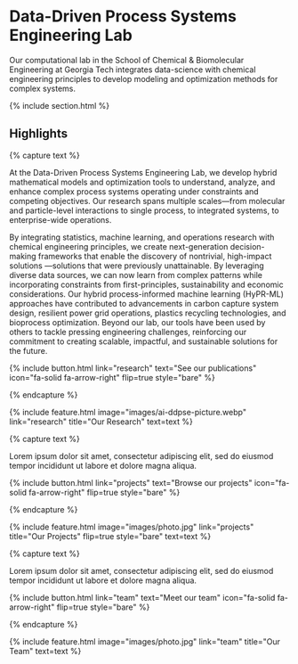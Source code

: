 ---
---

# Data-Driven Process Systems Engineering Lab

Our computational lab in the School of Chemical & Biomolecular Engineering at Georgia Tech integrates data-science with chemical engineering principles to develop modeling and optimization methods for complex systems.


{% include section.html %}

## Highlights

{% capture text %}

At the Data-Driven Process Systems Engineering Lab, we develop hybrid mathematical models and optimization tools to understand, analyze, and enhance complex process systems operating under constraints and competing objectives. Our research spans multiple scales—from molecular and particle-level interactions to single process, to integrated systems, to enterprise-wide operations. 

By integrating statistics, machine learning, and operations research with chemical engineering principles, we create next-generation decision-making frameworks that enable the discovery of nontrivial, high-impact solutions —solutions that were previously unattainable. By leveraging diverse data sources, we can now learn from complex patterns while incorporating constraints from first-principles, sustainability and economic considerations. Our hybrid process-informed machine learning (HyPR-ML) approaches have contributed to advancements in carbon capture system design, resilient power grid operations, plastics recycling technologies, and bioprocess optimization. Beyond our lab, our tools have been used by others to tackle pressing engineering challenges, reinforcing our commitment to creating scalable, impactful, and sustainable solutions for the future.

{%
  include button.html
  link="research"
  text="See our publications"
  icon="fa-solid fa-arrow-right"
  flip=true
  style="bare"
%}

{% endcapture %}

{%
  include feature.html
  image="images/ai-ddpse-picture.webp"
  link="research"
  title="Our Research"
  text=text
%}

{% capture text %}

Lorem ipsum dolor sit amet, consectetur adipiscing elit, sed do eiusmod tempor incididunt ut labore et dolore magna aliqua.

{%
  include button.html
  link="projects"
  text="Browse our projects"
  icon="fa-solid fa-arrow-right"
  flip=true
  style="bare"
%}

{% endcapture %}

{%
  include feature.html
  image="images/photo.jpg"
  link="projects"
  title="Our Projects"
  flip=true
  style="bare"
  text=text
%}

{% capture text %}

Lorem ipsum dolor sit amet, consectetur adipiscing elit, sed do eiusmod tempor incididunt ut labore et dolore magna aliqua.

{%
  include button.html
  link="team"
  text="Meet our team"
  icon="fa-solid fa-arrow-right"
  flip=true
  style="bare"
%}

{% endcapture %}

{%
  include feature.html
  image="images/photo.jpg"
  link="team"
  title="Our Team"
  text=text
%}

